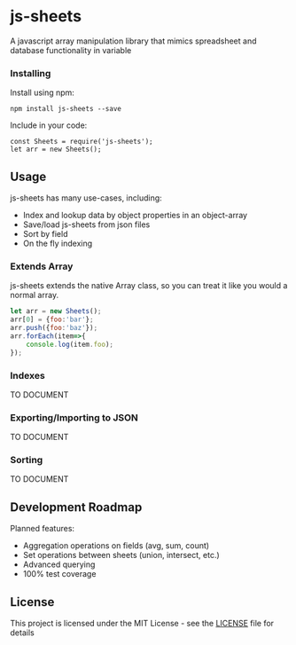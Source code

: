 # js-sheets

A javascript array manipulation library that mimics spreadsheet and database functionality in variable

### Installing

Install using npm:
```
npm install js-sheets --save
```
Include in your code:

```
const Sheets = require('js-sheets');
let arr = new Sheets();
```

## Usage
js-sheets has many use-cases, including:
* Index and lookup data by object properties in an object-array
* Save/load js-sheets from json files
* Sort by field
* On the fly indexing

### Extends Array
js-sheets extends the native Array class, so you can treat it like you would a normal array.

```js
let arr = new Sheets();
arr[0] = {foo:'bar'};
arr.push({foo:'baz'});
arr.forEach(item=>{
    console.log(item.foo);
});
```

### Indexes
TO DOCUMENT

### Exporting/Importing to JSON
TO DOCUMENT

### Sorting
TO DOCUMENT

## Development Roadmap
Planned features:
* Aggregation operations on fields (avg, sum, count)
* Set operations between sheets (union, intersect, etc.)
* Advanced querying
* 100% test coverage

## License

This project is licensed under the MIT License - see the [LICENSE](LICENSE) file for details
